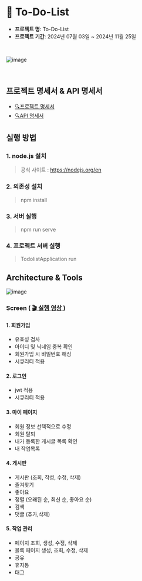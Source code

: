 # 📌 To-Do-List

- **프로젝트 명**: To-Do-List 
- **프로젝트 기간**: 2024년 07월 03일 ~ 2024년 11월 25일
<br>

![image](https://github.com/user-attachments/assets/652aefcd-b6b9-4c36-ad65-7a390642ef06)

<br>

## 프로젝트 명세서 & API 명세서
- <a href="https://o365deu-my.sharepoint.com/:x:/g/personal/20193182_office_deu_ac_kr/EbAdew-JhnFNiDy2H1IBnC0ByMPUyS1jvPGvT00tVA6Y3w?e=cXZDGy" class="no-underline">🔍프로젝트 명세서</a>
- <a href="https://www.postman.com/research-astronomer-95486919/my-workspace/documentation/k66797g/to-do-list" class="no-underline">🔍API 명세서</a> 

## 실행 방법
### 1.  node.js 설치
> 공식 사이트 : https://nodejs.org/en
### 2.  의존성 설치
> npm install
### 3.  서버 실행
> npm run serve
### 4.  프로젝트 서버 실행
> TodolistApplication run

## Architecture & Tools

![image](https://github.com/user-attachments/assets/182efa26-27bb-4723-a258-33ecfec7c11e)


### Screen ( <a href="https://youtu.be/tvqnYE0gTX0" class="no-underline">🎬 실행 영상 </a>)


#### 1. 회원가입
- 유효성 검사
- 아이디 및 닉네임 중복 확인
- 회원가입 시 비밀번호 해싱
- 시큐리티 적용
 
  
#### 2. 로그인
- jwt 적용
- 시큐리티 적용

#### 3. 마이 페이지
- 회원 정보 선택적으로 수정
- 회원 탈퇴
- 내가 등록한 게시글 목록 확인
- 내 작업목록

<h4>4. 게시판</h4>

- 게시판 (조회, 작성, 수정, 삭제)
- 즐겨찾기
- 좋아요
- 정렬 (오래된 순, 최신 순, 좋아요 순)
- 검색
- 댓글 (추가,삭제)
<h4>5. 작업 관리</h4>

- 페이지 조회, 생성, 수정, 삭제
- 블록 페이지 생성, 조회, 수정, 삭제
- 공유
- 휴지통
- 태그


